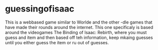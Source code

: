 # guessingofisaac

This is a webbased game similar to Worlde and the other -dle games that have made their rounds around the internet.
This one specificaly is based around the videogames The Binding of Isaac: Rebirth, where you must guess and item and then based off teh information, keep mkaing guesses until you either guess the item or ru out of guesses.
